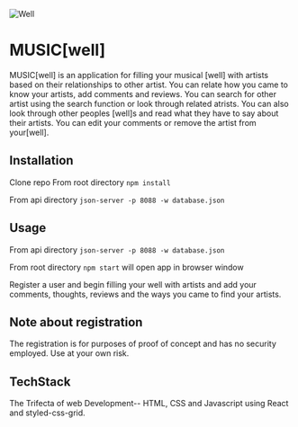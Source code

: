 ![Well](https://user-images.githubusercontent.com/70447532/118552996-543eb200-b725-11eb-8896-703bd881a0ea.png)
# MUSIC[well]

MUSIC[well] is an application for filling your musical [well] with artists based on their relationships to other artist. You can relate how you came to know your artists, add comments and reviews.
You can search for other artist using the search function or look through related atrists. You can also look through other peoples [well]s and read what they have to say about their artists. You can edit your comments or remove the artist from your[well]. 



## Installation

Clone repo
From root directory ```npm install``` 

From api directory ```json-server -p 8088 -w database.json```






## Usage

From api directory ```json-server -p 8088 -w database.json```

From root directory ```npm start``` will open app in browser window

Register a user and begin filling your well with artists and add your comments, thoughts, reviews and the ways you came to find your artists.

## Note about registration 

The registration is for purposes of proof of concept and has no security employed. Use at your own risk.  

## TechStack

The Trifecta of web Development-- HTML, CSS and Javascript using React and styled-css-grid.


